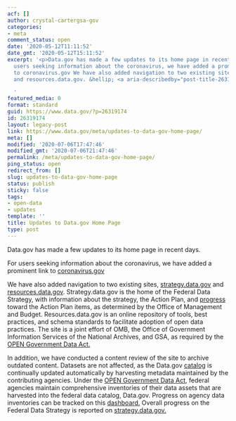 ```yaml
---
acf: []
author: crystal-cartergsa-gov
categories:
- meta
comment_status: open
date: '2020-05-12T11:11:52'
date_gmt: '2020-05-12T15:11:52'
excerpt: '<p>Data.gov has made a few updates to its home page in recent days. For
  users seeking information about the coronavirus, we have added a prominent link
  to coronavirus.gov We have also added navigation to two existing sites, strategy.data.gov
  and resources.data.gov. &hellip; <a aria-describedby="post-title-26319174" href="https://www.data.gov/meta/updates-to-data-gov-home-page/">Continued</a></p>

  '
featured_media: 0
format: standard
guid: https://www.data.gov/?p=26319174
id: 26319174
layout: legacy-post
link: https://www.data.gov/meta/updates-to-data-gov-home-page/
meta: []
modified: '2020-07-06T17:47:46'
modified_gmt: '2020-07-06T21:47:46'
permalink: /meta/updates-to-data-gov-home-page/
ping_status: open
redirect_from: []
slug: updates-to-data-gov-home-page
status: publish
sticky: false
tags:
- open-data
- updates
template: ''
title: Updates to Data.gov Home Page
type: post
---
```

Data.gov has made a few updates to its home page in recent days.  

For users seeking information about the coronavirus, we have added a prominent link to [coronavirus.gov](https://www.coronavirus.gov/)


We have also added navigation to two existing sites, [strategy.data.gov](https://strategy.data.gov/) and [resources.data.gov](https://resources.data.gov/). Strategy.data.gov is the home of the Federal Data Strategy, with information about the strategy, the Action Plan, and [progress](https://strategy.data.gov/progress) toward the Action Plan items, as determined by the Office of Management and Budget. Resources.data.gov is an online repository of tools, best practices, and schema standards to facilitate adoption of open data practices. The site is a joint effort of OMB, the Office of Government Information Services of the National Archives, and GSA, as required by the [OPEN Government Data Act.](https://www.congress.gov/115/plaws/publ435/PLAW-115publ435.pdf)


In addition, we have conducted a content review of the site to archive outdated content. Datasets are not affected, as the Data.gov [catalog](https://catalog.data.gov/dataset) is continually updated automatically by harvesting metadata maintained by the contributing agencies. Under the [OPEN Government Data Act](https://www.congress.gov/115/plaws/publ435/PLAW-115publ435.pdf), federal agencies maintain comprehensive inventories of their data assets that are harvested into the federal data catalog, Data.gov. Progress on agency data inventories can be tracked on this [dashboard.](https://labs.data.gov/dashboard/offices/qa) Overall progress on the Federal Data Strategy is reported on [strategy.data.gov.](https://strategy.data.gov/)


